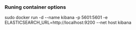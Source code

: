 ### Runing container options

sudo docker run -d --name kibana -p 5601:5601 -e ELASTICSEARCH_URL=http://localhost:9200 --net host kibana
